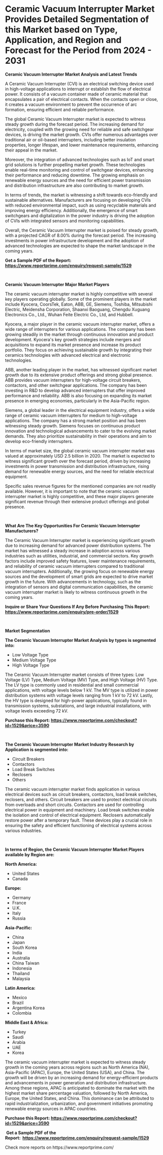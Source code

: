 <p><h1>Ceramic Vacuum Interrupter Market Provides Detailed Segmentation of this Market based on Type, Application, and Region and Forecast for the Period from 2024 - 2031</h1></p><p><strong>Ceramic Vacuum Interrupter Market Analysis and Latest Trends</strong></p>
<p><p>A Ceramic Vacuum Interrupter (CVI) is an electrical switching device used in high-voltage applications to interrupt or establish the flow of electrical power. It consists of a vacuum container made of ceramic material that encapsulates a pair of electrical contacts. When the contacts open or close, it creates a vacuum environment to prevent the occurrence of arc formation, ensuring efficient and reliable performance.</p><p>The global Ceramic Vacuum Interrupter market is expected to witness steady growth during the forecast period. The increasing demand for electricity, coupled with the growing need for reliable and safe switchgear devices, is driving the market growth. CVIs offer numerous advantages over traditional air or oil-based interrupters, including better insulation properties, longer lifespan, and lower maintenance requirements, enhancing their appeal in the market.</p><p>Moreover, the integration of advanced technologies such as IoT and smart grid solutions is further propelling market growth. These technologies enable real-time monitoring and control of switchgear devices, enhancing their performance and reducing downtime. The growing emphasis on renewable energy sources and the need for efficient power transmission and distribution infrastructure are also contributing to market growth.</p><p>In terms of trends, the market is witnessing a shift towards eco-friendly and sustainable alternatives. Manufacturers are focusing on developing CVIs with reduced environmental impact, such as using recyclable materials and improving energy efficiency. Additionally, the emergence of smart switchgears and digitalization in the power industry is driving the adoption of CVIs with integrated sensors and monitoring capabilities.</p><p>Overall, the Ceramic Vacuum Interrupter market is poised for steady growth, with a projected CAGR of 8.00% during the forecast period. The increasing investments in power infrastructure development and the adoption of advanced technologies are expected to shape the market landscape in the coming years.</p></p>
<p><strong>Get a Sample PDF of the Report:&nbsp; <a href="https://www.reportprime.com/enquiry/request-sample/1529">https://www.reportprime.com/enquiry/request-sample/1529</a></strong></p>
<p>&nbsp;</p>
<p><strong>Ceramic Vacuum Interrupter Major Market Players</strong></p>
<p><p>The ceramic vacuum interrupter market is highly competitive with several key players operating globally. Some of the prominent players in the market include Kyocera, CoorsTek, Eaton, ABB, GE, Siemens, Toshiba, Mitsubishi Electric, Meidensha Corporation, Shaanxi Baoguang, Chengdu Xuguang Electronics Co., Ltd., Wuhan Feite Electric Co., Ltd, and Hubbell.</p><p>Kyocera, a major player in the ceramic vacuum interrupter market, offers a wide range of interrupters for various applications. The company has been growing steadily in the market through continuous innovation and product development. Kyocera's key growth strategies include mergers and acquisitions to expand its market presence and increase its product portfolio. They focus on achieving sustainable growth by integrating their ceramics technologies with advanced electrical and electronic technologies.</p><p>ABB, another leading player in the market, has witnessed significant market growth due to its extensive product offerings and strong global presence. ABB provides vacuum interrupters for high-voltage circuit breakers, contactors, and other switchgear applications. The company has been investing in R&D to develop advanced interrupters that offer improved performance and reliability. ABB is also focusing on expanding its market presence in emerging economies, particularly in the Asia-Pacific region.</p><p>Siemens, a global leader in the electrical equipment industry, offers a wide range of ceramic vacuum interrupters for medium to high-voltage applications. The company has a strong market position and has been witnessing steady growth. Siemens focuses on continuous product innovation and technological advancements to cater to the evolving market demands. They also prioritize sustainability in their operations and aim to develop eco-friendly interrupters.</p><p>In terms of market size, the global ceramic vacuum interrupter market was valued at approximately USD 2.5 billion in 2020. The market is expected to witness significant growth over the forecast period, driven by increasing investments in power transmission and distribution infrastructure, rising demand for renewable energy sources, and the need for reliable electrical equipment.</p><p>Specific sales revenue figures for the mentioned companies are not readily available. However, it is important to note that the ceramic vacuum interrupter market is highly competitive, and these major players generate significant revenue through their extensive product offerings and global presence.</p></p>
<p>&nbsp;</p>
<p><strong>What Are The Key Opportunities For Ceramic Vacuum Interrupter Manufacturers?</strong></p>
<p><p>The Ceramic Vacuum Interrupter market is experiencing significant growth due to increasing demand for advanced power distribution systems. The market has witnessed a steady increase in adoption across various industries such as utilities, industrial, and commercial sectors. Key growth factors include improved safety features, lower maintenance requirements, and reliability of ceramic vacuum interrupters compared to traditional vacuum interrupters. Additionally, the growing focus on renewable energy sources and the development of smart grids are expected to drive market growth in the future. With advancements in technology, such as the integration of sensors and digital communication capabilities, the ceramic vacuum interrupter market is likely to witness continuous growth in the coming years.</p></p>
<p><strong>Inquire or Share Your Questions If Any Before Purchasing This Report: <a href="https://www.reportprime.com/enquiry/pre-order/1529">https://www.reportprime.com/enquiry/pre-order/1529</a></strong></p>
<p>&nbsp;</p>
<p><strong>Market Segmentation</strong></p>
<p><strong>The Ceramic Vacuum Interrupter Market Analysis by types is segmented into:</strong></p>
<p><ul><li>Low Voltage Type</li><li>Medium Voltage Type</li><li>High Voltage Type</li></ul></p>
<p><p>The Ceramic Vacuum Interrupter market consists of three types: Low Voltage (LV) Type, Medium Voltage (MV) Type, and High Voltage (HV) Type. The LV type is commonly used in residential and small commercial applications, with voltage levels below 1 kV. The MV type is utilized in power distribution systems with voltage levels ranging from 1 kV to 72 kV. Lastly, the HV type is designed for high-power applications, typically found in transmission systems, substations, and large industrial installations, with voltage levels exceeding 72 kV.</p></p>
<p><strong>Purchase this Report:&nbsp;<a href="https://www.reportprime.com/checkout?id=1529&price=3590">https://www.reportprime.com/checkout?id=1529&price=3590</a></strong></p>
<p>&nbsp;</p>
<p><strong>The Ceramic Vacuum Interrupter Market Industry Research by Application is segmented into:</strong></p>
<p><ul><li>Circuit Breakers</li><li>Contactors</li><li>Load Break Switches</li><li>Reclosers</li><li>Others</li></ul></p>
<p><p>The ceramic vacuum interrupter market finds application in various electrical devices such as circuit breakers, contactors, load break switches, reclosers, and others. Circuit breakers are used to protect electrical circuits from overloads and short circuits. Contactors are used for controlling electrical power in equipment and machinery. Load break switches enable the isolation and control of electrical equipment. Reclosers automatically restore power after a temporary fault. These devices play a crucial role in ensuring the safety and efficient functioning of electrical systems across various industries.</p></p>
<p>&nbsp;</p>
<p><strong>In terms of Region, the Ceramic Vacuum Interrupter Market Players available by Region are:</strong></p>
<p>
    <p> <strong> North America: </strong>
        <ul>
            <li>United States</li>
            <li>Canada</li>
        </ul>
        </p> 
    <p> <strong> Europe: </strong>
        <ul>
            <li>Germany</li>
            <li>France</li>
            <li>U.K.</li>
            <li>Italy</li>
            <li>Russia</li>
        </ul>
        </p> 
    <p> <strong> Asia-Pacific: </strong>
        <ul>
            <li>China</li>
            <li>Japan</li>
            <li>South Korea</li>
            <li>India</li>
            <li>Australia</li>
            <li>China Taiwan</li>
            <li>Indonesia</li>
            <li>Thailand</li>
            <li>Malaysia</li>
        </ul>
        </p> 
    <p> <strong> Latin America: </strong>
        <ul>
            <li>Mexico</li>
            <li>Brazil</li>
            <li>Argentina Korea</li>
            <li>Colombia</li>
        </ul>
        </p> 
    <p> <strong> Middle East & Africa: </strong>
        <ul>
            <li>Turkey</li>
            <li>Saudi</li>
            <li>Arabia</li>
            <li>UAE</li>
            <li>Korea</li>
        </ul>
    </p>
    </p>
<p><p>The ceramic vacuum interrupter market is expected to witness steady growth in the coming years across regions such as North America (NA), Asia-Pacific (APAC), Europe, the United States (USA), and China. The growth will be driven by an increasing demand for energy-efficient products and advancements in power generation and distribution infrastructure. Among these regions, APAC is anticipated to dominate the market with the highest market share percentage valuation, followed by North America, Europe, the United States, and China. This dominance can be attributed to rapid industrialization, urbanization, and government initiatives promoting renewable energy sources in APAC countries.</p></p>
<p><strong>Purchase this Report: <a href="https://www.reportprime.com/checkout?id=1529&price=3590">https://www.reportprime.com/checkout?id=1529&price=3590</a></strong></p>
<p>&nbsp;<strong>Get a Sample PDF of the Report:&nbsp;&nbsp;<a href="https://www.reportprime.com/enquiry/request-sample/1529">https://www.reportprime.com/enquiry/request-sample/1529</a></strong></p>
<p><strong></strong></p>
<p>Check more reports on https://www.reportprime.com/</p>